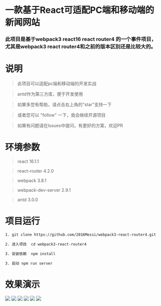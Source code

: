 # 一款基于React可适配PC端和移动端的新闻网站

### 此项目是基于webpack3 react16 react router4 的一个事件项目，尤其是webpack3 react router4和之前的版本区别还是比较大的。

# 说明

> 此项目可以适配pc端和移动端的开发实战

> antd作为第三方库，便于开发使用

> 如果多您有帮助，请点击右上角的“star”支持一下

> 或者您可以 "follow" 一下，我会继续开源项目

> 如果有问题请在Issues中提问，有更好的方案，欢迎PR

# 环境参数

> react 16.1.1

> react-router 4.2.0

> webpack 3.8.1

> webpack-dev-server 2.9.1 

> antd 3.0.0

# 项目运行

```
1. git clone https://github.com/2016Messi/webpack3-react-router4.git
 
2. 进入项目  cd webpack3-react-router4

3. 安装依赖  npm install

3. 启动 npm run server
```

# 效果演示

<div>
  <img src="https://github.com/2016Messi/webpack3-react-router4/blob/master/screen/%E5%BE%AE%E4%BF%A1%E5%9B%BE%E7%89%87_20171228144944.png"/>
  <img src="https://github.com/2016Messi/webpack3-react-router4/blob/master/screen/%E5%BE%AE%E4%BF%A1%E5%9B%BE%E7%89%87_20171228145008.png" />
  <img src="https://github.com/2016Messi/webpack3-react-router4/blob/master/screen/%E5%BE%AE%E4%BF%A1%E5%9B%BE%E7%89%87_20171228152210.png"/>
  <img src="https://github.com/2016Messi/webpack3-react-router4/blob/master/screen/%E5%BE%AE%E4%BF%A1%E5%9B%BE%E7%89%87_20171228152253.png" float="left"/>
  <img src="https://github.com/2016Messi/webpack3-react-router4/blob/master/screen/%E5%BE%AE%E4%BF%A1%E5%9B%BE%E7%89%87_20171228152300.png" float="left"/>
  <img src="https://github.com/2016Messi/webpack3-react-router4/blob/master/screen/%E5%BE%AE%E4%BF%A1%E5%9B%BE%E7%89%87_20171228152303.png" float="left"/>
</div>
